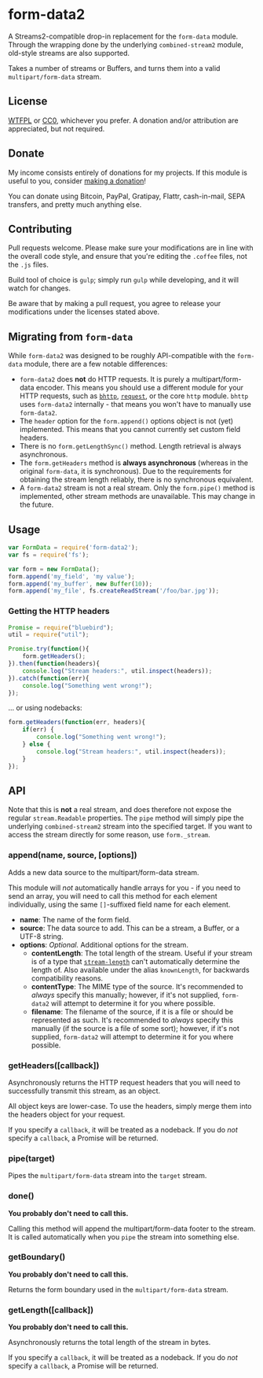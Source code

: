 # form-data2

A Streams2-compatible drop-in replacement for the `form-data` module. Through the wrapping done by the underlying `combined-stream2` module, old-style streams are also supported.

Takes a number of streams or Buffers, and turns them into a valid `multipart/form-data` stream.

## License

[WTFPL](http://www.wtfpl.net/txt/copying/) or [CC0](https://creativecommons.org/publicdomain/zero/1.0/), whichever you prefer. A donation and/or attribution are appreciated, but not required.

## Donate

My income consists entirely of donations for my projects. If this module is useful to you, consider [making a donation](http://cryto.net/~joepie91/donate.html)!

You can donate using Bitcoin, PayPal, Gratipay, Flattr, cash-in-mail, SEPA transfers, and pretty much anything else.

## Contributing

Pull requests welcome. Please make sure your modifications are in line with the overall code style, and ensure that you're editing the `.coffee` files, not the `.js` files.

Build tool of choice is `gulp`; simply run `gulp` while developing, and it will watch for changes.

Be aware that by making a pull request, you agree to release your modifications under the licenses stated above.

## Migrating from `form-data`

While `form-data2` was designed to be roughly API-compatible with the `form-data` module, there are a few notable differences:

* `form-data2` does __not__ do HTTP requests. It is purely a multipart/form-data encoder. This means you should use a different module for your HTTP requests, such as [`bhttp`](https://www.npmjs.com/package/bhttp), [`request`](https://www.npmjs.com/package/request), or the core `http` module. `bhttp` uses `form-data2` internally - that means you won't have to manually use `form-data2`.
* The `header` option for the `form.append()` options object is not (yet) implemented. This means that you cannot currently set custom field headers.
* There is no `form.getLengthSync()` method. Length retrieval is always asynchronous.
* The `form.getHeaders` method is __always asynchronous__ (whereas in the original `form-data`, it is synchronous). Due to the requirements for obtaining the stream length reliably, there is no synchronous equivalent.
* A `form-data2` stream is not a real stream. Only the `form.pipe()` method is implemented, other stream methods are unavailable. This may change in the future.

## Usage

```javascript
var FormData = require('form-data2');
var fs = require('fs');

var form = new FormData();
form.append('my_field', 'my value');
form.append('my_buffer', new Buffer(10));
form.append('my_file', fs.createReadStream('/foo/bar.jpg'));
```

### Getting the HTTP headers

```javascript
Promise = require("bluebird");
util = require("util");

Promise.try(function(){
	form.getHeaders();
}).then(function(headers){
	console.log("Stream headers:", util.inspect(headers));
}).catch(function(err){
	console.log("Something went wrong!");
});
```

... or using nodebacks:

```javascript
form.getHeaders(function(err, headers){
	if(err) {
		console.log("Something went wrong!");
	} else {
		console.log("Stream headers:", util.inspect(headers));
	}
});
```

## API

Note that this is __not__ a real stream, and does therefore not expose the regular `stream.Readable` properties. The `pipe` method will simply pipe the underlying `combined-stream2` stream into the specified target. If you want to access the stream directly for some reason, use `form._stream`.

### append(name, source, [options])

Adds a new data source to the multipart/form-data stream.

This module will *not* automatically handle arrays for you - if you need to send an array, you will need to call this method for each element individually, using the same `[]`-suffixed field name for each element.

* __name__: The name of the form field.
* __source__: The data source to add. This can be a stream, a Buffer, or a UTF-8 string.
* __options__: *Optional.* Additional options for the stream.
	* __contentLength__: The total length of the stream. Useful if your stream is of a type that [`stream-length`](https://www.npmjs.com/package/stream-length) can't automatically determine the length of. Also available under the alias `knownLength`, for backwards compatibility reasons.
	* __contentType__: The MIME type of the source. It's recommended to *always* specify this manually; however, if it's not supplied, `form-data2` will attempt to determine it for you where possible.
	* __filename__: The filename of the source, if it is a file or should be represented as such. It's recommended to *always* specify this manually (if the source is a file of some sort); however, if it's not supplied, `form-data2` will attempt to determine it for you where possible.

### getHeaders([callback])

Asynchronously returns the HTTP request headers that you will need to successfully transmit this stream, as an object.

All object keys are lower-case. To use the headers, simply merge them into the headers object for your request.

If you specify a `callback`, it will be treated as a nodeback. If you do *not* specify a `callback`, a Promise will be returned.

### pipe(target)

Pipes the `multipart/form-data` stream into the `target` stream.

### done()

__You probably don't need to call this.__

Calling this method will append the multipart/form-data footer to the stream. It is called automatically when you `pipe` the stream into something else.

### getBoundary()

__You probably don't need to call this.__

Returns the form boundary used in the `multipart/form-data` stream.

### getLength([callback])

__You probably don't need to call this.__

Asynchronously returns the total length of the stream in bytes.

If you specify a `callback`, it will be treated as a nodeback. If you do *not* specify a `callback`, a Promise will be returned.
